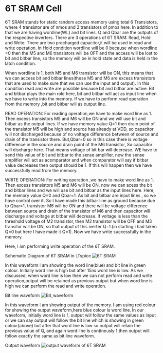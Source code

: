 # 6T SRAM Cell
6T SRAM stands for static random access memory using total 6 Transistors, where 4 transistor are of nmos and 2 transistors of pmos here. 
In addition to that we are having wordline(WL) and bit lines. Q and Qbar are the outputs of the respective inverters. 
There are 3 operations of 6T SRAM: Read, Hold and Write. There are two precharged capacitor,it will be used in read and write operation. 
In Hold condition wordline will be 0 because when wordline =0 then the M5 and M6 transistors will be OFF and the access will be lost to bit and bitbar line, 
so the memory will be in hold state and data is held in the latch condition.<br>

When wordline is 1, both M5 and M6 transistor will be ON, this means that we can access bit and bitbar lines(these M5 and M6 are excess transistors that 
are used to make sure that we can use the input and output). 
In this condition read and write are possible because bit and bitbar are active. Bit and bitbar plays the main role here, bit and bitbar will act as input line when we have to write into the memory. 
If we have to perform read operation from the memory ,bit and bitbar will as output line.<br>

READ OPERATION: For reading operation,we have to make word line as 1. Then excess transistors M5 and M6 will be ON and we will use bit and bitbar as the output lines. 
If we have memory value Q=1 then drain point of the transistor M5 will be high and source has already at VDD, so capacitor will not discharged because of no voltage 
difference between of source and drain of the transistor there. But,Qbar=0 so in this case there is voltage difference in the source and drain point of the M6 transistor,
So capacitor will discharge here. That means voltage of bit bar will decrease. WE have to send this value of bit and bitbar to the sense amplifier, now the sense 
amplifier will act as acomparator and when comparator will say if bitbar value decreases then output should be 1. If this will happen then we have successfully 
read from the memory.<br>

WRITE OPERATION: For writing operation ,we have to make word line as 1. Then excess transistors M5 and M6 will be ON, now we can acess the bit and bitbar lines and
we will use bit and bitbar as the input lines here. Here, the memory value Q=0 and Qbar=1. As bit and bitbar are input lines , so we have control over it.
So I have made this bitbar line as ground because due to Qbar=1, transistor M6 will be ON and there will be voltage difference between source and drain of 
the transistor of M6 and then capacitor will discharge and voltage at bitbar will decrease. If voltage is less than the threshold voltage of M2 transistor,
then M2 transistor will be OFF and M3 transitor will be ON, so that output of this iverter Q=1.(in starting i had taken Q=0 but here I have made it Q=1). 
Now we have write successfully in the memory.<br>

Here, I am performing write operation of the 6T SRAM.<br>

Schematic Diagram of 6T SRAM in LTspice 
![6T SRAM](https://user-images.githubusercontent.com/111113962/192131118-7088c4de-610a-469f-b88b-644c9210b7c5.jpg)

In this waveform I am showing the word line(blue) and bit line in green colour. Initially word line is high but after 15ns word line is low. As we discussed, when 
word line is low then we can not perform read and write operation,output will be retained as previous output but when word line is high we can perform the read and
write operation.<br>

Bit line waveform
![Bit_waveform](https://user-images.githubusercontent.com/111113962/192131149-02ae3583-a57a-4870-8566-50cb5cebcdb3.jpg)

In this waveform I am showing output of the memory. I am using red colour for showing the output waveform,here blue colour is word line. In our waveform, initially 
word line is 1, output will follow the same values as input or we can say output will follow the bit line which is showing in green colour(above) but after that word 
line is low so output will retain the previous value of Q, and again word line is continously 1 then output will follow exactly the same as bit line waveform.<br>

Output waveform
![output waveform of 6T SRAM](https://user-images.githubusercontent.com/111113962/192131168-00b5c385-5db9-4c32-8ffc-e4cceacd33fc.jpg)

